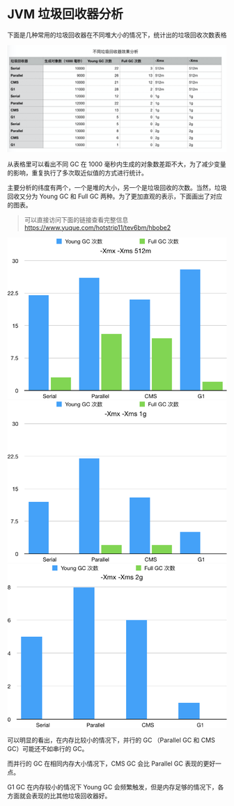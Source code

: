 # JVM 垃圾回收器分析

下面是几种常用的垃圾回收器在不同堆大小的情况下，统计出的垃圾回收次数表格

![JVM 垃圾回收器表格](https://github.com/Idiot-Alex/JAVA-000/blob/main/Week_02/src/jvm/0.png?raw=true)

从表格里可以看出不同 GC 在 1000 毫秒内生成的对象数差距不大，为了减少变量的影响，重复执行了多次取近似值的方式进行统计。

主要分析的纬度有两个，一个是堆的大小，另一个是垃圾回收的次数。当然，垃圾回收又分为 Young GC 和 Full GC 两种。为了更加直观的表示，下面画出了对应的图表。

> 可以直接访问下面的链接查看完整信息
> https://www.yuque.com/hotstrip11/tev6bm/hbobe2

![分析图 1](https://github.com/Idiot-Alex/JAVA-000/blob/main/Week_02/src/jvm/1.png?raw=true)
![分析图 2](https://github.com/Idiot-Alex/JAVA-000/blob/main/Week_02/src/jvm/2.png?raw=true)
![分析图 3](https://github.com/Idiot-Alex/JAVA-000/blob/main/Week_02/src/jvm/3.png?raw=true)

可以明显的看出，在内存比较小的情况下，并行的 GC （Parallel GC 和 CMS GC）可能还不如串行的 GC。

而并行的 GC 在相同内存大小情况下，CMS GC 会比 Parallel GC 表现的更好一点。

G1 GC 在内存较小的情况下 Young GC 会频繁触发，但是内存足够的情况下，各方面就会表现的比其他垃圾回收器好。
